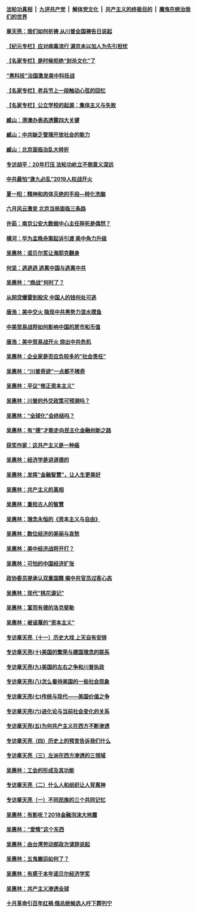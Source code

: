 ####  [法轮功真相](../../../../basic/blob/master/README.md?t=07030602) &nbsp;|&nbsp; [九评共产党](../../../../9ping.md/blob/master/README.md?t=07030602) &nbsp;|&nbsp; [解体党文化](../../../../jtdwh.md/blob/master/README.md?t=07030602)  &nbsp;|&nbsp; [共产主义的终极目的](../../../../gczydzjmd.md/blob/master/README.md?t=07030602) &nbsp;|&nbsp; [魔鬼在统治我们的世界](../../../../mgztzwmdsj.md/blob/master/README.md?t=07030602) 

#### [章天亮：我们如何祈祷 从川普全国祷告日说起](../pages/nsc423/n11944627.md?t=07030602) 

#### [【纪元专栏】应对病毒流行 渥京未以加人为先引担忧](../pages/nsc423/n11875714.md?t=07030602) 

#### [【名家专栏】是时候拒绝“封杀文化”了](../pages/nsc423/n11814093.md?t=07030602) 

#### [“黑科技”治国激发美中科技战](../pages/nsc423/n11638056.md?t=07030602) 

#### [【名家专栏】老兵节上一段触动心弦的回忆](../pages/nsc423/n11646016.md?t=07030602) 

#### [【名家专栏】公立学校的起源：集体主义与失败](../pages/nsc423/n11601833.md?t=07030602) 

#### [臧山：港澳办表态透露四大关键](../pages/nsc423/n11421628.md?t=07030602) 

#### [臧山：中共缺乏管理开放社会的能力](../pages/nsc423/n11407457.md?t=07030602) 

#### [臧山：北京面临治乱大转折](../pages/nsc423/n11406895.md?t=07030602) 

#### [专访胡平：20年打压 法轮功屹立不倒意义深远](../pages/nsc423/n11398800.md?t=07030602) 

#### [中共最怕“逢九必乱”2019人权战开火](../pages/nsc423/n11385248.md?t=07030602) 

#### [夏一阳：精神和肉体灭绝的手段—转化洗脑](../pages/nsc423/n11368250.md?t=07030602) 

#### [六月风云激变 北京当局面临三条路](../pages/nsc423/n11313668.md?t=07030602) 

#### [许茹：南京公安大数据中心主任猝死是偶然？](../pages/nsc423/n11064744.md?t=07030602) 

#### [横河：华为孟晚舟案起诉引渡 美中角力升级](../pages/nsc423/n11027230.md?t=07030602) 

#### [吴惠林：诺贝尔奖让海耶克翻身](../pages/nsc423/n10890049.md?t=07030602) 

#### [何坚：逃逃逃 逃离中国与逃离中共](../pages/nsc423/n10592891.md?t=07030602) 

#### [吴惠林：“商战”何时了？](../pages/nsc423/n10573558.md?t=07030602) 

#### [从网贷爆雷到股灾 中国人的钱何处可逃](../pages/nsc423/n10572800.md?t=07030602) 

#### [唐浩：美中交火 隐现中共黑势力混水摸鱼](../pages/nsc423/n10544040.md?t=07030602) 

#### [中美贸易战将如何影响中国的房市和币值](../pages/nsc423/n10543697.md?t=07030602) 

#### [唐浩：美中贸易战开火 烧出中共危机](../pages/nsc423/n10540126.md?t=07030602) 

#### [吴惠林：企业家是否应负较多的“社会责任”](../pages/nsc423/n10535022.md?t=07030602) 

#### [吴惠林：“川普奇迹”一点都不稀奇](../pages/nsc423/n10512808.md?t=07030602) 

#### [吴惠林：平议“修正资本主义”](../pages/nsc423/n10495724.md?t=07030602) 

#### [吴惠林：川普的外交政策可预测吗？](../pages/nsc423/n10462387.md?t=07030602) 

#### [吴惠林：“全球化”会终结吗？](../pages/nsc423/n10452838.md?t=07030602) 

#### [吴惠林：有“德”才能走向民主化金融创新之路](../pages/nsc423/n10432292.md?t=07030602) 

#### [获奖作家：这共产主义是一种癌](../pages/nsc423/n10431541.md?t=07030602) 

#### [吴惠林：经济学是讲道德的](../pages/nsc423/n10398014.md?t=07030602) 

#### [吴惠林：发挥“金融智慧”，让人生更美好](../pages/nsc423/n10375019.md?t=07030602) 

#### [吴惠林：共产主义的真相](../pages/nsc423/n10351394.md?t=07030602) 

#### [吴惠林：重拾古人的智慧](../pages/nsc423/n10337691.md?t=07030602) 

#### [吴惠林：理念永恒的《资本主义与自由》](../pages/nsc423/n10316274.md?t=07030602) 

#### [吴惠林：数位经济的美丽与哀愁](../pages/nsc423/n10292946.md?t=07030602) 

#### [吴惠林：美中经济战将开打？](../pages/nsc423/n10258825.md?t=07030602) 

#### [吴惠林：可怕的中国经济扩张](../pages/nsc423/n10219147.md?t=07030602) 

#### [政协委员提承认双重国籍 揭中共官员过客心态](../pages/nsc423/n10208809.md?t=07030602) 

#### [吴惠林：现代“桃花源记”](../pages/nsc423/n10185234.md?t=07030602) 

#### [吴惠林：富而有德的洛克斐勒](../pages/nsc423/n10142264.md?t=07030602) 

#### [吴惠林：被诬蔑的“资本主义”](../pages/nsc423/n10124816.md?t=07030602) 

#### [专访章天亮（十一）历史大戏 上天自有安排](../pages/nsc423/n10094905.md?t=07030602) 

#### [专访章天亮(十)美国的繁荣与建国理念的联系](../pages/nsc423/n10094899.md?t=07030602) 

#### [专访章天亮(九)美国的左右之争和川普执政](../pages/nsc423/n10094889.md?t=07030602) 

#### [专访章天亮(八)怎么看待美国的一些社会现象](../pages/nsc423/n10094857.md?t=07030602) 

#### [专访章天亮(七)传统与现代——美国价值之争](../pages/nsc423/n10093140.md?t=07030602) 

#### [专访章天亮(六)进化论与当前社会变化的关系](../pages/nsc423/n10092036.md?t=07030602) 

#### [专访章天亮(五)为何共产主义在西方不断渗透](../pages/nsc423/n10083620.md?t=07030602) 

#### [专访章天亮（四）历史上的预言告诉我们什么](../pages/nsc423/n10083606.md?t=07030602) 

#### [专访章天亮（三）左派在西方渗透的三领域](../pages/nsc423/n10081115.md?t=07030602) 

#### [吴惠林：工会的形成及其功能](../pages/nsc423/n10080633.md?t=07030602) 

#### [专访章天亮（二）什么人和组织让人背离神](../pages/nsc423/n10076637.md?t=07030602) 

#### [专访章天亮（一）不同民族的三个共同记忆](../pages/nsc423/n10074188.md?t=07030602) 

#### [吴惠林：有影呒？2018金融泡沫大地震](../pages/nsc423/n10040534.md?t=07030602) 

#### [吴惠林：“爱情”这个东西](../pages/nsc423/n10019423.md?t=07030602) 

#### [吴惠林：由台湾劳动部政次请辞说起](../pages/nsc423/n9979679.md?t=07030602) 

#### [吴惠林：五鬼搬运如何了？](../pages/nsc423/n9925338.md?t=07030602) 

#### [吴惠林：有感于本年诺贝尔经济学奖](../pages/nsc423/n9871883.md?t=07030602) 

#### [吴惠林：共产主义渗透全球](../pages/nsc423/n9812748.md?t=07030602) 

#### [十月革命引百年红祸 俄总统候选人吁下葬列宁](../pages/nsc423/n9810182.md?t=07030602) 


